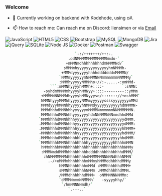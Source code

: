 ### Welcome

- 🔭 Currently working on backend with Kodehode, using c#.

- 📫 How to reach me: Can reach me on Discord: liensimen or via [Email](mailto:Simenli123@hotmail.com)


![JavaScript](https://img.shields.io/badge/JavaScript-323330?style=for-the-badge&logo=javascript&logoColor=F7DF1E) ![HTML5](https://img.shields.io/badge/HTML5-E34F26?style=for-the-badge&logo=html5&logoColor=white) ![CSS](https://img.shields.io/badge/CSS3-1572B6?style=for-the-badge&logo=css3&logoColor=white) ![Bootstrap](https://img.shields.io/badge/Bootstrap-563D7C?style=for-the-badge&logo=bootstrap&logoColor=white)  ![MySQL](https://img.shields.io/badge/MySQL-005C84?style=for-the-badge&logo=mysql&logoColor=white) ![MongoDB](https://img.shields.io/badge/MongoDB-4EA94B?style=for-the-badge&logo=mongodb&logoColor=white) ![Jira](https://img.shields.io/badge/Jira-0052CC?style=for-the-badge&logo=Jira&logoColor=white) ![jQuery](https://img.shields.io/badge/jQuery-0769AD?style=for-the-badge&logo=jquery&logoColor=white) ![SQLite](https://img.shields.io/badge/Sqlite-003B57?style=for-the-badge&logo=sqlite&logoColor=white) ![Node JS](https://img.shields.io/badge/Node%20js-339933?style=for-the-badge&logo=nodedotjs&logoColor=white) ![Docker](https://img.shields.io/badge/Docker-2CA5E0?style=for-the-badge&logo=docker&logoColor=white) ![Postman](https://img.shields.io/badge/Postman-FF6C37?style=for-the-badge&logo=Postman&logoColor=white) ![Swagger](https://img.shields.io/badge/Swagger-85EA2D?style=for-the-badge&logo=Swagger&logoColor=white)

```bash
                               `-:/+++++++/++:-.                                          
                            .odNMMMMMMMMMMMMMNmdo-`                                      
                           +mMMNmdhhhhhhhhhdmNMMMNd/`                                    
                          sMMMmhyyyyyyyyyyyyyyhmNMMMh-                                   
                         +MMMdyyyyyyyhhhhdddddddmMMMMN/                                  
                        `NMMmyyyyyymNNMMNNNmmmmmmmNNMMMy`                                
                        :MMMhyyyyyNMMMho+//:-.....-:omMMd-                               
                    ```:mMMNhyyyyhMMMh+::::-        `:sNMN:                              
                 -oyhdmMMMMmhyyyyhMMNyy+::::---------::yMMm                              
                +MMMMNNNMMMdhyyyyhMMNyyyso/::::::://+oshMMM`                             
                NMMNhyyyMMMhhyyyyyNMMmyyyyyyssssyyyyyyymMMd                              
                MMMdyyyhMMNhhyyyyyhNMMNdyyyyyyyyyyyhdmMMMN-                              
                MMMdhhhdMMNhhhyyyyyymMMMMNmmmmmmNNMMMMMMN.                               
                MMMhhhhdMMNhhhyyyyyyyhdmNNNMMNNNmmdhhdMMd                                
               `MMMhhhhdMMNhhhhyyyyyyyyyyyyyyyyyyyyyydMMM.                               
               .MMMhhhhdMMNhhhhyyyyyyyyyyyyyyyyyyyyyydMMM:                               
               .MMNhhhhdMMNhhhhhyyyyyyyyyyyyyyyyyyyyhhMMM+                               
               -MMNhhhhdMMNhhhhhyyyyyyyyyyyyyyyyyyyyhdMMM/                               
               -MMMhhhhdMMNhhhhhhhyyyyyyyyyyyyyyyyyhhdMMM-                               
               `MMMhhhhhMMNhhhhhhhhhhyyyyyyyyyyyhhhhhmMMN                                
                hMMmhhhhMMNhhhhhhhhhhhhhhhhhhhhhhhhhhNMMy                                
                :MMMNmddMMMhhhhhhhhhhddddhhhhhhhhhhhdMMM/                                
                 :hNMMMMMMMdhhhhhhhhdMMMMMMNNNNNdhhhNMMN`                                
                   .-/+oMMMmhhhhhhhhmMMmyhMMMddhhhhdMMMy                                 
                        hMMNhhhhhhhhmMMd :MMMhhhhhhdMMM+                                 
                        sMMNhhhhhhhhNMMm .MMMdhhhhhdMMN.                                 
                        /MMMdhhhhhhdMMM+  oNMMNNNNNMMm:                                  
                        `dMMMNmmmNNMMMh`   -syyyyhhy/`                                   
                         `/hmNNNNNmdh/`                                                  
                            `.---..`
  
```
